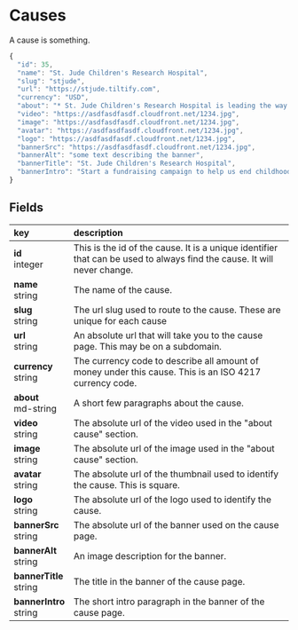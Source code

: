 # Causes

A cause is something.

```js
{
  "id": 35,
  "name": "St. Jude Children's Research Hospital",
  "slug": "stjude",
  "url": "https://stjude.tiltify.com",
  "currency": "USD",
  "about": "* St. Jude Children's Research Hospital is leading the way the\nworld understands, treats and defeats childhood cancer and other\nlife-threatening diseases.  \n* Your support helps ensure that families never receive a bill\nfrom St. Jude for treatment, travel, housing or food -- because all a family\nshould worry about is helping their child live.  \n* St. Jude has helped push the childhood cancer survival rate\nfrom less than 20% when we opened to 80% today. We won't stop until no child\ndies from cancer.",
  "video": "https://asdfasdfasdf.cloudfront.net/1234.jpg",
  "image": "https://asdfasdfasdf.cloudfront.net/1234.jpg",
  "avatar": "https://asdfasdfasdf.cloudfront.net/1234.jpg",
  "logo": "https://asdfasdfasdf.cloudfront.net/1234.jpg",
  "bannerSrc": "https://asdfasdfasdf.cloudfront.net/1234.jpg",
  "bannerAlt": "some text describing the banner",
  "bannerTitle": "St. Jude Children's Research Hospital",
  "bannerIntro": "Start a fundraising campaign to help us end childhood cancer."
}
```

## Fields

|key|description|
|:---|:---|
|**id**<br>integer| This is the id of the cause. It is a unique identifier that can be used to always find the cause. It will never change.
|**name**<br>string| The name of the cause.
|**slug**<br>string| The url slug used to route to the cause. These are unique for each cause
|**url**<br>string| An absolute url that will take you to the cause page. This may be on a subdomain.
|**currency**<br>string| The currency code to describe all amount of money under this cause. This is an ISO 4217 currency code.
|**about**<br>md-string| A short few paragraphs about the cause.
|**video**<br>string| The absolute url of the video used in the "about cause" section.
|**image**<br>string| The absolute url of the image used in the "about cause" section.
|**avatar**<br>string| The absolute url of the thumbnail used to identify the cause. This is square.
|**logo**<br>string| The absolute url of the logo used to identify the cause.
|**bannerSrc**<br>string| The absolute url of the banner used on the cause page.
|**bannerAlt**<br>string| An image description for the banner.
|**bannerTitle**<br>string| The title in the banner of the cause page.
|**bannerIntro**<br>string| The short intro paragraph in the banner of the cause page.
